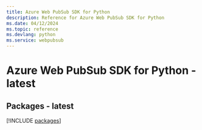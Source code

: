 ```yaml
---
title: Azure Web PubSub SDK for Python
description: Reference for Azure Web PubSub SDK for Python
ms.date: 04/12/2024
ms.topic: reference
ms.devlang: python
ms.service: webpubsub
---
```

# Azure Web PubSub SDK for Python - latest
## Packages - latest
[!INCLUDE [packages](web-pubsub-index.md)]